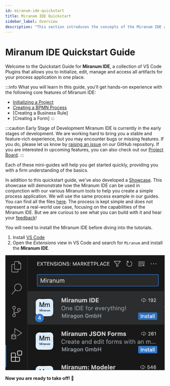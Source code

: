 ```yaml
---
id: miranum-ide-quickstart
title: Miranum IDE Quickstart
sidebar_label: Overview
description: "This section introduces the concepts of the Miranum IDE and how to use it."
---
```


# Miranum IDE Quickstart Guide

Welcome to the Quickstart Guide for **Miranum IDE**, a collection of VS Code Plugins that allows you to initialize, edit,
manage and access all artifacts for your process application in one place.

:::info What you will learn
In this guide, you'll get hands-on experience with the following core features of Miranum IDE:
- [Initializing a Project](initialize-project.md)
- [Creating a BPMN Process](create-process.md)
- [Creating a Business Rule]
- [Creating a Form]
:::

:::caution Early Stage of Development
Miranum IDE is currently in the early stages of development.
We are working hard to bring you a stable and feature-rich experience, but you may encounter bugs or missing features.
If you do, please let us know by [raising an issue](https://github.com/Miragon/miranum-ide/issues) on our GitHub repository.
If you are interested in upcoming features, you can also check out our [Project Board](https://github.com/orgs/Miragon/projects/9/views/3?filterQuery=repo%3A%22Miragon%2Fmiranum-ide%22).
:::

Each of these mini-guides will help you get started quickly, providing you with a firm understanding of the basics.

In addition to this quickstart guide, we've also developed a [Showcase](../../showcases/miranum-stack/miranum-stack-showcase.md).
This showcase will demonstrate how the Miranum IDE can be used in conjunction with our various Miranum tools to help you create a simple process application.
We will use the same process example in our guides.
You can find all the files [here](https://github.com/Miragon/miranum-consulting/tree/main/miranum-stack-showcase/order-example/order-example-camunda7/src/main/resources).
The process is kept simple and does not represent a real-world use case, focusing on the capabilities of the Miranum IDE.
But we are curious to see what you can build with it and hear your [feedback](https://marketplace.visualstudio.com/items?itemName=miragon-gmbh.miranum-ide&ssr=false#review-details)!

You will need to install the Miranum IDE before diving into the tutorials.
1. Install [VS Code](https://code.visualstudio.com/download)
2. Open the *Extensions* view in VS Code and search for `Miranum` and install the **Miranum IDE**.

![Extension View](../static/img/miranumIDE/miranumIDE_install-extension.png)

**Now you are ready to take off! 🚀**
